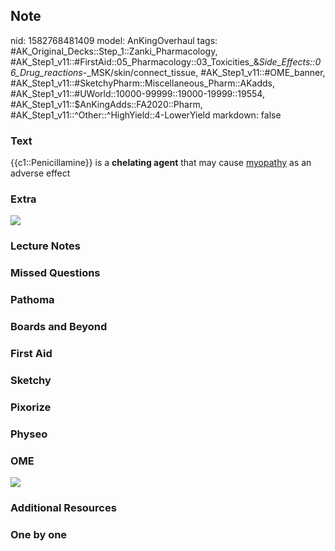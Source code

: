 ## Note
nid: 1582768481409
model: AnKingOverhaul
tags: #AK_Original_Decks::Step_1::Zanki_Pharmacology, #AK_Step1_v11::#FirstAid::05_Pharmacology::03_Toxicities_&_Side_Effects::06_Drug_reactions_-_MSK/skin/connect_tissue, #AK_Step1_v11::#OME_banner, #AK_Step1_v11::#SketchyPharm::Miscellaneous_Pharm::AKadds, #AK_Step1_v11::#UWorld::10000-99999::19000-19999::19554, #AK_Step1_v11::$AnKingAdds::FA2020::Pharm, #AK_Step1_v11::^Other::^HighYield::4-LowerYield
markdown: false

### Text
{{c1::Penicillamine}} is a <b>chelating agent</b> that may cause
<u>myopathy</u> as an adverse effect

### Extra
<img src="paste-fecebe698070321a75a7cb0ab809a8b7415981f3.jpg">

### Lecture Notes


### Missed Questions


### Pathoma


### Boards and Beyond


### First Aid


### Sketchy


### Pixorize


### Physeo


### OME
<div class="ome-widget">
  <a href="https://onlinemeded.org?ref=anki"><img src=
  "_OME_AnkiFlashcards_General_4.png"></a>
</div>

### Additional Resources


### One by one

